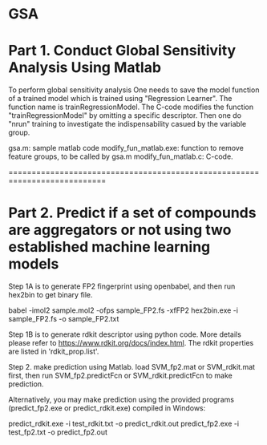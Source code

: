 # GSA
# Part 1. Conduct Global Sensitivity Analysis Using Matlab

To perform global sensitivity analysis One needs to save the model function of a trained model which is trained using "Regression Learner". The function name is trainRegressionModel. The C-code modifies the function "trainRegressionModel" by omitting a specific descriptor. Then one do "nrun" training to investigate the indispensability casued by the variable group.

gsa.m: sample matlab code
modify_fun_matlab.exe: function to remove feature groups, to be called by gsa.m
modify_fun_matlab.c: C-code.

===========================================================================
# Part 2. Predict if a set of compounds are aggregators or not using two established machine learning models

Step 1A is to generate FP2 fingerprint using openbabel, and then run hex2bin to get binary file.

babel -imol2 sample.mol2 -ofps sample_FP2.fs -xfFP2
hex2bin.exe -i sample_FP2.fs -o sample_FP2.txt

Step 1B is to generate rdkit descriptor using python code. More details please refer to
https://www.rdkit.org/docs/index.html.
The rdkit properties are listed in 'rdkit_prop.list'.

Step 2.
make prediction using Matlab. load SVM_fp2.mat or SVM_rdkit.mat first, then run SVM_fp2.predictFcn or SVM_rdkit.predictFcn to make prediction.

Alternatively, you may make prediction using the provided programs (predict_fp2.exe or predict_rdkit.exe) compiled in Windows:

predict_rdkit.exe -i test_rdkit.txt -o predict_rdkit.out
predict_fp2.exe -i test_fp2.txt -o predict_fp2.out


